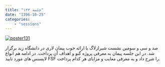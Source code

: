 ```yaml
---
title: "جلسه ۱۳۳"
date: "1396-10-25"
categories:
    - "sessions"
---
```

[![poster131](../../img/poster133.jpg)](../../img/poster133.jpg)

صد و سی و سومین نشست شیرازلاگ با ارائه خوب پیمان لاری در دانشگاه زند برگزار شد. در این جلسه پیمان به معرفی پروژه گنو و اهداف آن پرداخت. در ادامه هم انواع لایسنس های مورد تایید FSF را شرح داد و به معرفی معایب و مزایای هر کدام پرداخت.